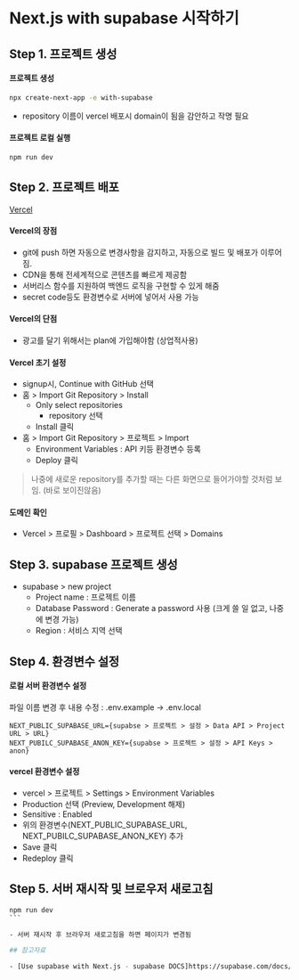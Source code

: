 # Next.js with supabase 시작하기

## Step 1. 프로젝트 생성

#### 프로젝트 생성

```bash
npx create-next-app -e with-supabase
```

- repository 이름이 vercel 배포시 domain이 됨을 감안하고 작명 필요

#### 프로젝트 로컬 실행

```bash
npm run dev
```

## Step 2. 프로젝트 배포

[Vercel](https://vercel.com/)

#### Vercel의 장점

- git에 push 하면 자동으로 변경사항을 감지하고, 자동으로 빌드 및 배포가 이루어짐.
- CDN을 통해 전세계적으로 콘텐츠를 빠르게 제공함
- 서버리스 함수를 지원하여 백엔드 로직을 구현할 수 있게 해줌
- secret code등도 환경변수로 서버에 넣어서 사용 가능

#### Vercel의 단점

- 광고를 달기 위해서는 plan에 가입해야함 (상업적사용)

#### Vercel 초기 설정

- signup시, Continue with GitHub 선택
- 홈 > Import Git Repository > Install
  - Only select repositories
    - repository 선택
  - Install 클릭
- 홈 > Import Git Repository > 프로젝트 > Import
  - Environment Variables : API 키등 환경변수 등록
  - Deploy 클릭

> 나중에 새로운 repository를 추가할 때는 다른 화면으로 들어가야할 것처럼 보임. (바로 보이진않음)

#### 도메인 확인

- Vercel > 프로필 > Dashboard > 프로젝트 선택 > Domains

## Step 3. supabase 프로젝트 생성

- supabase > new project
  - Project name : 프로젝트 이름
  - Database Password : Generate a password 사용 (크게 쓸 일 없고, 나중에 변경 가능)
  - Region : 서비스 지역 선택

## Step 4. 환경변수 설정

#### 로컬 서버 환경변수 설정

파일 이름 변경 후 내용 수정 : .env.example -> .env.local

```
NEXT_PUBLIC_SUPABASE_URL={supabse > 프로젝트 > 설정 > Data API > Project URL > URL}
NEXT_PUBILC_SUPABASE_ANON_KEY={supabse > 프로젝트 > 설정 > API Keys > anon}
```

#### vercel 환경변수 설정

- vercel > 프로젝트 > Settings > Environment Variables
- Production 선택 (Preview, Development 해제)
- Sensitive : Enabled
- 위의 환경변수(NEXT_PUBLIC_SUPABASE_URL, NEXT_PUBILC_SUPABASE_ANON_KEY) 추가
- Save 클릭
- Redeploy 클릭

## Step 5. 서버 재시작 및 브로우저 새로고침

````bash
npm run dev
```

- 서버 재시작 후 브라우저 새로고침을 하면 페이지가 변경됨

## 참고자료

- [Use supabase with Next.js - supabase DOCS]https://supabase.com/docs/guides/getting-started/quickstarts/nextjs
````
